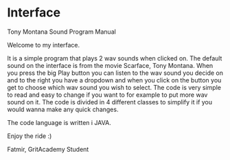 # Interface

 
Tony Montana Sound Program Manual

Welcome to my interface.

It is a simple program that plays 2 wav sounds when clicked on.
The default sound on the interface is from the movie Scarface, Tony Montana.
When you press the big Play button you can listen to the wav sound you decide on and to the right you have a dropdown and when you click on the button you get to choose which wav sound you wish to select.
The code is very simple to read and easy to change if you want to for example to put more wav sound on it. The code is divided in 4 different classes to simplify it if you would wanna make any quick changes.

The code language is written i JAVA.

Enjoy the ride :)

Fatmir, GritAcademy Student
 

